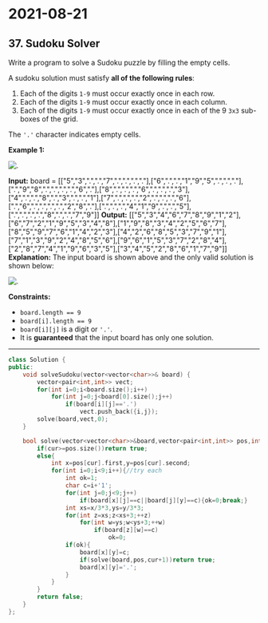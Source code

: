 # 2021-08-21

## 37. Sudoku Solver

Write a program to solve a Sudoku puzzle by filling the empty cells.

A sudoku solution must satisfy **all of the following rules**:

1. Each of the digits `1-9` must occur exactly once in each row.
2. Each of the digits `1-9` must occur exactly once in each column.
3. Each of the digits `1-9` must occur exactly once in each of the 9 `3x3` sub-boxes of the grid.

The `'.'` character indicates empty cells.

**Example 1:**

![.](https://upload.wikimedia.org/wikipedia/commons/thumb/f/ff/Sudoku-by-L2G-20050714.svg/250px-Sudoku-by-L2G-20050714.svg.png)

**Input:** board = \[\["5","3",".",".","7",".",".",".","."\],\["6",".",".","1","9","5",".",".","."\],\[".","9","8",".",".",".",".","6","."\],\["8",".",".",".","6",".",".",".","3"\],\["4",".",".","8",".","3",".",".","1"\],\["7",".",".",".","2",".",".",".","6"\],\[".","6",".",".",".",".","2","8","."\],\[".",".",".","4","1","9",".",".","5"\],\[".",".",".",".","8",".",".","7","9"\]\]
**Output:** \[\["5","3","4","6","7","8","9","1","2"\],\["6","7","2","1","9","5","3","4","8"\],\["1","9","8","3","4","2","5","6","7"\],\["8","5","9","7","6","1","4","2","3"\],\["4","2","6","8","5","3","7","9","1"\],\["7","1","3","9","2","4","8","5","6"\],\["9","6","1","5","3","7","2","8","4"\],\["2","8","7","4","1","9","6","3","5"\],\["3","4","5","2","8","6","1","7","9"\]\]
**Explanation:** The input board is shown above and the only valid solution is shown below:

![.](https://upload.wikimedia.org/wikipedia/commons/thumb/3/31/Sudoku-by-L2G-20050714_solution.svg/250px-Sudoku-by-L2G-20050714_solution.svg.png)

**Constraints:**

- `board.length == 9`
- `board[i].length == 9`
- `board[i][j]` is a digit or `'.'`.
- It is **guaranteed** that the input board has only one solution.

---

```c++
class Solution {
public:
    void solveSudoku(vector<vector<char>>& board) {
        vector<pair<int,int>> vect;
        for(int i=0;i<board.size();i++)
            for(int j=0;j<board[0].size();j++)
                if(board[i][j]=='.')
                    vect.push_back({i,j});
        solve(board,vect,0);
    }

    bool solve(vector<vector<char>>&board,vector<pair<int,int>> pos,int cur){
        if(cur>=pos.size())return true;
        else{
            int x=pos[cur].first,y=pos[cur].second;
            for(int i=0;i<9;i++){//try each
                int ok=1;
                char c=i+'1';
                for(int j=0;j<9;j++)
                    if(board[x][j]==c||board[j][y]==c){ok=0;break;}
                int xs=x/3*3,ys=y/3*3;
                for(int z=xs;z<xs+3;++z)
                    for(int w=ys;w<ys+3;++w)
                        if(board[z][w]==c)
                            ok=0;
                if(ok){
                    board[x][y]=c;
                    if(solve(board,pos,cur+1))return true;
                    board[x][y]='.';
                }
            }
        }
        return false;
    }
};
```
